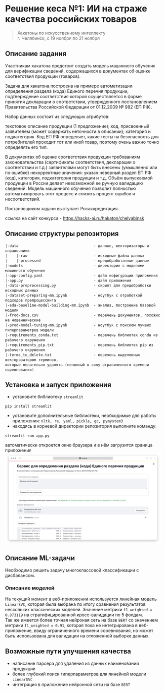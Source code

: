 # Решение кеса №1: ИИ на страже качества российских товаров
> Хакатоны по искусственному интеллекту  
> г. Челябинск, c 19 ноября по 21 ноября


## Описание задания
Участникам хакатона предстоит создать модель машинного обучения для верификации сведений, содержащихся в документах об оценке соответствия продукции (товаров).

Задача для хакатона построена на примере автоматизации определения раздела (кода) Единого перечня продукции, подтверждение соответствия которой осуществляется в форме принятия декларации о соответствии, утвержденного постановлением Правительства Российской Федерации от 01.12.2009 № 982 (ЕП РФ).

Набор данных состоит из следующих атрибутов:

текстовое описание продукции (1 предложение);
код, присвоенный заявителем (может содержать неточности в описании);
категория и подкатегория.
Код ЕП РФ определяет, какие тесты на безопасность для потребителей проходит тот или иной товар, поэтому очень важно точно определять его тип.

В документах об оценке соответствия продукции требованиям законодательства (сертификаты соответствия, декларации о соответствии и т.д.) заявителями могут быть внесены (умышленно или по ошибке) некорректные значения: указан неверный раздел ЕП РФ (код), категория, подкатегория продукции и т.д. Объём выпускаемой продукции в России делает невозможной ее ручную валидацию сведений. Модель машинного обучения позволит полностью автоматизировать этот процесс и снизить процент ошибок и несоответствий.

Постановщиком задачи выступает Росаккредитация.  

ссылка на сайт конкурса - https://hacks-ai.ru/hakaton/chelyabinsk


## Описание структуры репозитория
```
|-data                                  - данные, векторизаторы и справочники
|    |-raw                              - исходные файлы данных
|    |-processed                        - предобработанные данные
|-models                                - директория с моделями машинного обучения
|-app-config.yaml                       - файл кофигурации приложения
|-app.py                                - файл приложения
|-data-preprocessing.py                 - скрипт для предобработки исходных данных
|-dataset-preparing-mm.ipynb            - ноутбук с отработкой подходов препроцессинга
|-eda-baseline-model-building-mm.ipynb  - анализ, построение базовой модели
|-frod-docs.csv                         - перечень документов, похожих на мошеннические
|-prod-model-tuning-mm.ipynb            - ноутбук с поиском лучших гиперпараметров модели
|-requirements_conda.txt                - перечень библиотек conda из рабочего окружения
|-requirements_pip.txt                  - перечень библиотек pip из рабочего окружения
|-terms_to_delete.txt                   - перечень выделенных векторизатором терминов, 
которые желательно удалять (неполный в силу ограниченного времени соревнования)
```

## Установка и запуск приложения
- установите библиотеку `streamlit`
```terminal
pip install streamlit
```
- установите дополнительные библиотеки, необходимые для работы приложения: `nltk, re, yaml, pickle, gc, pymystem3`
- находясь в корневой директории репозитория выполните команду:  
```terminal
streamlit run app.py
```
автоматически откроется окно браузера и в нём загрузится сраница приложения
![#screenshot](screenshot.png)


## Описание ML-задачи
Необходимо решить задачу многоклассовой классификации с дисбалансом.

### Описание моделей
На текущий момент в веб-приложении используется линейная модель `LinearSVC`, которая была выбрана по итогу сравнения результатов нескольких классических моделей. Значение метрики `f1_weighted = 0.873119` на стратифицированной кросс-валидации по 5 фолдам.  
Так же имеется более точная нейроная сеть на базе `BERT` со значением метрики `f1_weighted = 0.91`, которая пока не интегрирована в веб-приложение, ввиду ограниченного времени соревнования, но может быть использована для валидации на отложенной выборке данных.

## Возможные пути улучшения качества
- написание парсера для удаления из данных наименований продукции
- более глубокий поиск гиперпараметров для линейной модели `LinearSVC`
- интеграция в приложение нейронной сети на базе `BERT`